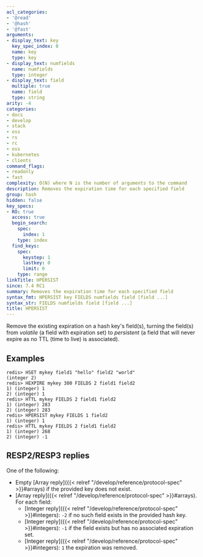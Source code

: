 ```yaml
---
acl_categories:
- '@read'
- '@hash'
- '@fast'
arguments:
- display_text: key
  key_spec_index: 0
  name: key
  type: key
- display_text: numfields
  name: numfields
  type: integer
- display_text: field
  multiple: true
  name: field
  type: string
arity: -4
categories:
- docs
- develop
- stack
- oss
- rs
- rc
- oss
- kubernetes
- clients
command_flags:
- readonly
- fast
complexity: O(N) where N is the number of arguments to the command
description: Removes the expiration time for each specified field
group: hash
hidden: false
key_specs:
- RO: true
  access: true
  begin_search:
    spec:
      index: 1
    type: index
  find_keys:
    spec:
      keystep: 1
      lastkey: 0
      limit: 0
    type: range
linkTitle: HPERSIST
since: 7.4 RC1
summary: Removes the expiration time for each specified field
syntax_fmt: HPERSIST key FIELDS numfields field [field ...]
syntax_str: FIELDS numfields field [field ...]
title: HPERSIST
---
```

Remove the existing expiration on a hash key's field(s), turning the field(s) from _volatile_ (a field
with expiration set) to _persistent_ (a field that will never expire as no TTL (time to live)
is associated).

## Examples

```
redis> HSET mykey field1 "hello" field2 "world"
(integer 2)
redis> HEXPIRE mykey 300 FIELDS 2 field1 field2
1) (integer) 1
2) (integer) 1
redis> HTTL mykey FIELDS 2 field1 field2
1) (integer) 283
2) (integer) 283
redis> HPERSIST mykey FIELDS 1 field2
1) (integer) 1
redis> HTTL mykey FIELDS 2 field1 field2
1) (integer) 268
2) (integer) -1
```

## RESP2/RESP3 replies

One of the following:
* Empty [Array reply]({{< relref "/develop/reference/protocol-spec" >}}#arrays) if the provided key does not exist.
* [Array reply]({{< relref "/develop/reference/protocol-spec" >}}#arrays). For each field:
    - [Integer reply]({{< relref "/develop/reference/protocol-spec" >}}#integers): `-2` if no such field exists in the provided hash key.
    - [Integer reply]({{< relref "/develop/reference/protocol-spec" >}}#integers): `-1` if the field exists but has no associated expiration set.
    - [Integer reply]({{< relref "/develop/reference/protocol-spec" >}}#integers): `1` the expiration was removed.
